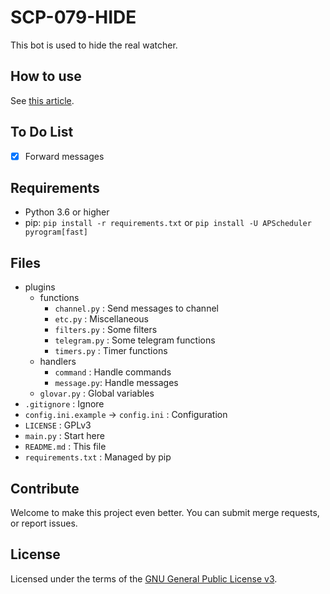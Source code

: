 # SCP-079-HIDE

This bot is used to hide the real watcher.

## How to use

See [this article](https://scp-079.org/hide/).

## To Do List

- [x] Forward messages

## Requirements

- Python 3.6 or higher
- pip: `pip install -r requirements.txt` or `pip install -U APScheduler pyrogram[fast]`

## Files

- plugins
    - functions
        - `channel.py` : Send messages to channel
        - `etc.py` : Miscellaneous
        - `filters.py` : Some filters
        - `telegram.py` : Some telegram functions
        - `timers.py` : Timer functions
    - handlers
        - `command` : Handle commands
        - `message.py`: Handle messages
    - `glovar.py` : Global variables
- `.gitignore` : Ignore
- `config.ini.example` -> `config.ini` : Configuration
- `LICENSE` : GPLv3
- `main.py` : Start here
- `README.md` : This file
- `requirements.txt` : Managed by pip

## Contribute

Welcome to make this project even better. You can submit merge requests, or report issues.

## License

Licensed under the terms of the [GNU General Public License v3](LICENSE).
